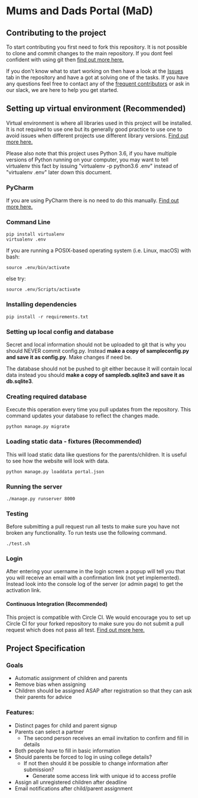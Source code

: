 # Mums and Dads Portal (MaD)

## Contributing to the project

To start contributing you first need to fork this repository. It is not possible to clone and commit changes to the main
repository. If you dont feel confident with using git then 
[find out more here.](https://gist.github.com/Chaser324/ce0505fbed06b947d962#file-github-forking-md)

If you don't know what to start working on then have a look at the [Issues](https://github.com/docsocsf/mad/issues) tab 
in the repository and have a got at solving one of the tasks. If you have any questions feel free to contact any of the 
[frequent contributors](https://github.com/docsocsf/mad/graphs/contributors) or ask in our slack, we are here to help 
you get started.

## Setting up virtual environment (Recommended)

Virtual environment is where all libraries used in this project will be installed. It is not required to use one but its
generally good practice to use one to avoid issues when different projects use different library versions. 
[Find out more here.](https://www.dabapps.com/blog/introduction-to-pip-and-virtualenv-python/)

Please also note that this project uses Python 3.6, if you have multiple versions of Python running on your computer, you may want to tell virtualenv this fact by issuing "virtualenv -p python3.6 .env" instead of "virtualenv .env" later down this document.

### PyCharm

If you are using PyCharm there is no need to do this manually. 
[Find out more here.](https://www.jetbrains.com/help/pycharm/creating-virtual-environment.html)

### Command Line

```
pip install virtualenv
virtualenv .env
```

If you are running a POSIX-based operating system (i.e. Linux, macOS) with bash:

```
source .env/bin/activate
```

else try:

```
source .env/Scripts/activate
```

### Installing dependencies

```
pip install -r requirements.txt
```

### Setting up local config and database

Secret and local information should not be uploaded to git that is why you should NEVER commit config.py. Instead **make a
copy of sampleconfig.py and save it as config.py**. Make changes if need be.

The database should not be pushed to git either because it will contain local data instead you should **make a copy of 
sampledb.sqlite3 and save it as db.sqlite3**.

### Creating required database

Execute this operation every time you pull updates from the repository. This command updates your database to reflect
the changes made.

```
python manage.py migrate
```

### Loading static data - fixtures (Recommended)

This will load static data like questions for the parents/children. It is useful to see how the website will look with
data.

```
python manage.py loaddata portal.json
```

### Running the server

```
./manage.py runserver 8000
```

### Testing

Before submitting a pull request run all tests to make sure you have not broken any functionality. To run tests use
the following command.

```
./test.sh
```

### Login

After entering your username in the login screen a popup will tell you that you will receive an email with a 
confirmation link (not yet implemented). Instead look into the console log of the server (or admin page) to get the
activation link.

#### Continuous Integration (Recommended)

This project is compatible with Circle CI. We would encourage you to set up Circle CI for your forked repository to make
sure you do not submit a pull request which does not pass all test. 
[Find out more here.](https://circleci.com/blog/what-is-continuous-integration/)

## Project Specification

### Goals

- Automatic assignment of children and parents
- Remove bias when assigning
- Children should be assigned ASAP after registration so that they can ask their parents for advice

### Features:

- Distinct pages for child and parent signup
- Parents can select a partner
  - The second person receives an email invitation to confirm and fill in details
- Both people have to fill in basic information
- Should parents be forced to log in using college details?
  - If not then should it be possible to change information after submission? 
    - Generate some access link with unique id to access profile
- Assign all unregistered children after deadline
- Email notifications after child/parent assignment
